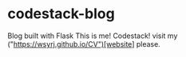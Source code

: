 # codestack-blog
Blog built with Flask
This is me! Codestack! visit my ("https://wsyrj.github.io/CV")[website] please.
